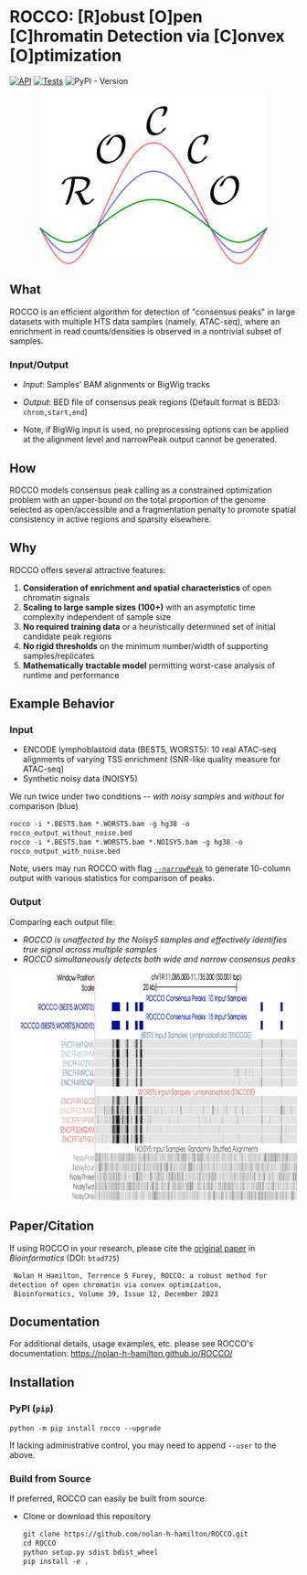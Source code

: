 # ROCCO: [R]obust [O]pen [C]hromatin Detection via [C]onvex [O]ptimization

[![API](https://github.com/nolan-h-hamilton/ROCCO/actions/workflows/docs.yml/badge.svg)](https://github.com/nolan-h-hamilton/ROCCO/actions/workflows/docs.yml)
[![Tests](https://github.com/nolan-h-hamilton/ROCCO/actions/workflows/tests.yml/badge.svg)](https://github.com/nolan-h-hamilton/ROCCO/actions/workflows/tests.yml)
![PyPI - Version](https://img.shields.io/pypi/v/rocco?logo=Python&logoColor=%23FFFFFF&color=%233776AB&link=https%3A%2F%2Fpypi.org%2Fproject%2Frocco%2F)

<p align="center">
<img width="400" alt="logo" src="docs/logo.png">
</p>

## What

ROCCO is an efficient algorithm for detection of "consensus peaks" in large datasets with multiple HTS data samples (namely, ATAC-seq), where an enrichment in read counts/densities is observed in a nontrivial subset of samples.

### Input/Output

* *Input*: Samples' BAM alignments or BigWig tracks
* *Output*: BED file of consensus peak regions (Default format is BED3: `chrom,start,end`)

* Note, if BigWig input is used, no preprocessing options can be applied at the alignment level and narrowPeak output cannot be generated.

## How

ROCCO models consensus peak calling as a constrained optimization problem with an upper-bound on the total proportion of the genome selected as open/accessible and a fragmentation penalty to promote spatial consistency in active regions and sparsity elsewhere.

## Why

ROCCO offers several attractive features:

1. **Consideration of enrichment and spatial characteristics** of open chromatin signals
2. **Scaling to large sample sizes (100+)** with an asymptotic time complexity independent of sample size
3. **No required training data** or a heuristically determined set of initial candidate peak regions
4. **No rigid thresholds** on the minimum number/width of supporting samples/replicates
5. **Mathematically tractable model** permitting worst-case analysis of runtime and performance

## Example Behavior

### Input

* ENCODE lymphoblastoid data (BEST5, WORST5): 10 real ATAC-seq alignments of varying TSS enrichment (SNR-like quality measure for ATAC-seq)
* Synthetic noisy data (NOISY5)

We run twice under two conditions -- *with noisy samples* and *without* for comparison (blue)

  ```shell
  rocco -i *.BEST5.bam *.WORST5.bam -g hg38 -o rocco_output_without_noise.bed
  rocco -i *.BEST5.bam *.WORST5.bam *.NOISY5.bam -g hg38 -o rocco_output_with_noise.bed
  ```
Note, users may run ROCCO with flag [`--narrowPeak`](https://genome.ucsc.edu/FAQ/FAQformat.html#format12) to generate 10-column output with various statistics for comparison of peaks.

### Output

Comparing each output file:

* *ROCCO is unaffected by the Noisy5 samples and effectively identifies true signal across multiple samples*
* *ROCCO simultaneously detects both wide and narrow consensus peaks*

<p align="center">
<img width="800" height="400" alt="example" src="docs/example_behavior.png">
</p>

## Paper/Citation

If using ROCCO in your research, please cite the [original paper](https://doi.org/10.1093/bioinformatics/btad725) in *Bioinformatics* (DOI: `btad725`)

   ```plaintext
    Nolan H Hamilton, Terrence S Furey, ROCCO: a robust method for detection of open chromatin via convex optimization,
    Bioinformatics, Volume 39, Issue 12, December 2023
   ```

## Documentation

For additional details, usage examples, etc. please see ROCCO's documentation: <https://nolan-h-hamilton.github.io/ROCCO/>

## Installation

### PyPI (`pip`)

   ```shell
   python -m pip install rocco --upgrade
   ```

If lacking administrative control, you may need to append `--user` to the above.


### Build from Source

If preferred, ROCCO can easily be built from source:

* Clone or download this repository

  ```shell
  git clone https://github.com/nolan-h-hamilton/ROCCO.git
  cd ROCCO
  python setup.py sdist bdist_wheel
  pip install -e .
  ```
